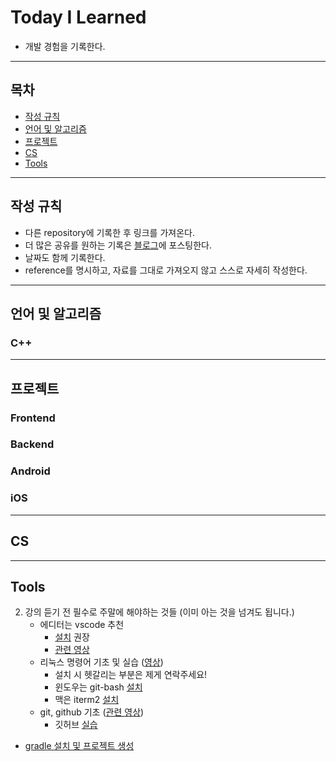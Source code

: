 # Today I Learned
* 개발 경험을 기록한다.

---

## 목차

* [작성 규칙](#작성-규칙)
* [언어 및 알고리즘](#언어-및-알고리즘)
* [프로젝트](#프로젝트)
* [CS](#CS)
* [Tools](#Tools)

---

## 작성 규칙

* 다른 repository에 기록한 후 링크를 가져온다.
* 더 많은 공유를 원하는 기록은 [블로그](https://nali.tistory.com/)에 포스팅한다.
* 날짜도 함께 기록한다.
* reference를 명시하고, 자료를 그대로 가져오지 않고 스스로 자세히 작성한다.


---

## 언어 및 알고리즘

### C++

---

## 프로젝트

### Frontend
### Backend
### Android
### iOS

---

## CS

---

## Tools

2. 강의 듣기 전 필수로 주말에 해야하는 것들 (이미 아는 것을 넘겨도 됩니다.)
    - 에디터는 vscode 추천 
        - [설치](https://webruden.tistory.com/212) 권장
        - [관련 영상](https://www.youtube.com/watch?v=iNXTXefTsrs)
    - 리눅스 명령어 기초 및 실습 ([영상](https://www.youtube.com/watch?v=DkpmcTRGmt4))
        - 설치 시 헷갈리는 부분은 제게 연락주세요!
        - 윈도우는 git-bash [설치](https://gabii.tistory.com/entry/Git-Git-Bash-219-%EC%84%A4%EC%B9%98%ED%95%98%EA%B8%B0)
        - 맥은 iterm2 [설치](https://www.youtube.com/watch?v=mpea_CtJWyI)
    - git, github 기초 ([관련 영상](https://www.youtube.com/watch?v=YFNQwo7iTNc))
        - 깃허브 [실습](https://www.youtube.com/watch?v=rhP5pseOJc0)

* [gradle 설치 및 프로젝트 생성](https://github.com/namjunemy/TIL/blob/master/Tools/gradle_project_create_windows10_eclipse.md)
